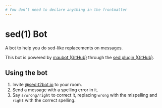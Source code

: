```yaml
---
# You don’t need to declare anything in the frontmatter
---
```


# sed(1) Bot

A bot to help you do sed-like replacements on messages.

This bot is powered by [maubot (GitHub)](https://github.com/maubot/maubot) through the [sed plugin (GitHub)](https://github.com/maubot/sed).


## Using the bot

1. Invite [@sed:t2bot.io](https://matrix.to/#/@sed:t2bot.io) to your room.
2. Send a message with a spelling error in it.
3. Say `s/wrong/right` to correct it, replacing `wrong` with the mispelling and `right` with the correct spelling.
